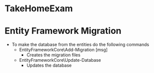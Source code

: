 # TakeHomeExam

# Entity Framework Migration 
* To make the database from the entities do the following commands
	* EntityFrameworkCore\Add-Migration [msg]
		* Creates the migration files
	* EntityFrameworkCore\Update-Database
		* Updates the database
